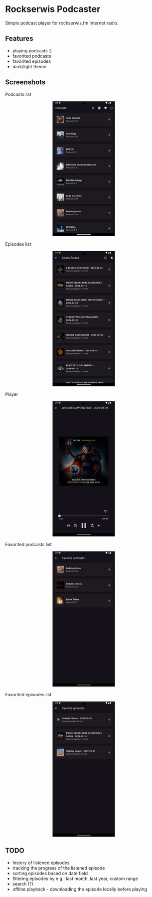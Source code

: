 # Rockserwis Podcaster

Simple podcast player for rockserwis.fm internet radio.

## Features

- playing podcasts :)
- favorited podcasts
- favorited episodes
- dark/light theme

## Screenshots

Podcasts list

<p align="center">
  <img src="./docs/screenshot_podcasts.jpg" width="200" >
</p>

Episodes list

<p align="center">
  <img src="./docs/screenshot_episodes.jpg" width="200" >
</p>

Player

<p align="center">
  <img src="./docs/screenshot_player.jpg" width="200" >
</p>

Favorited podcasts list

<p align="center">
  <img src="./docs/screenshot_favorited_podcasts.jpg" width="200" >
</p>

Favorited episodes list

<p align="center">
  <img src="./docs/screenshot_favorited_episodes.jpg" width="200" >
</p>

## TODO

- history of listened episodes
- tracking the progress of the listened episode
- sorting episodes based on date field
- filtering episodes by e.g.: last month, last year, custom range
- search (?)
- offline playback - downloading the episode locally before playing
